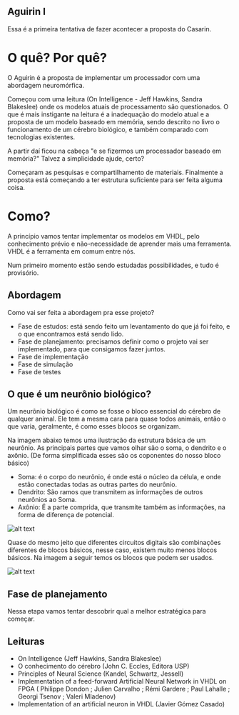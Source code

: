 ## Aguirin I

Essa é a primeira tentativa de fazer acontecer a proposta do Casarin.

# O quê? Por quê?

O Aguirin é a proposta de implementar um processador com uma abordagem neuromórfica.

Começou com uma leitura (On Intelligence - Jeff Hawkins, Sandra Blakeslee) onde os modelos atuais de processamento são questionados. O que é mais instigante na leitura é a inadequação do modelo atual e a proposta de um modelo baseado em memória, sendo descrito no livro o funcionamento de um cérebro biológico, e também comparado com tecnologias existentes.

A partir daí ficou na cabeça "e se fizermos um processador baseado em memória?" Talvez a simplicidade ajude, certo?

Começaram as pesquisas e compartilhamento de materiais. Finalmente a proposta está começando a ter estrutura suficiente para ser feita alguma coisa.

# Como?

A princípio vamos tentar implementar os modelos em VHDL, pelo conhecimento prévio e não-necessidade de aprender mais uma ferramenta. VHDL é a ferramenta em comum entre nós.

Num primeiro momento estão sendo estudadas possibilidades, e tudo é provisório.

## Abordagem

Como vai ser feita a abordagem pra esse projeto?

- Fase de estudos: está sendo feito um levantamento do que já foi feito, e o que encontramos está sendo lido.
- Fase de planejamento: precisamos definir como o projeto vai ser implementado, para que consigamos fazer juntos.
- Fase de implementação
- Fase de simulação
- Fase de testes

## O que é um neurônio biológico?

Um neurônio biológico é como se fosse o bloco essencial do cérebro de qualquer animal. Ele tem a mesma cara para quase todos animais, então o que varia, geralmente, é como esses blocos se organizam.

Na imagem abaixo temos uma ilustração da estrutura básica de um neurônio. As principais partes que vamos olhar são o soma, o dendrito e o axônio. (De forma simplificada esses são os coponentes do nosso bloco básico)

- Soma: é o corpo do neurônio, é onde está o núcleo da célula, e onde estão conectadas todas as outras partes do neurônio.
- Dendrito: São ramos que transmitem as informações de outros neurônios ao Soma.
- Axônio: É a parte comprida, que transmite também as informações, na forma de diferença de potencial.

![alt text](http://2.bp.blogspot.com/-MxB_DNy6yVQ/T7Iash0k3zI/AAAAAAAAAZo/1_-jCVzzIBM/s1600/neurónio.jpg)

Quase do mesmo jeito que diferentes circuitos digitais são combinações diferentes de blocos básicos, nesse caso, existem muito menos blocos básicos. Na imagem a seguir temos os blocos que podem ser usados.

![alt text](http://neuronios.pbworks.com/f/brain-neuron-types.gif)


## Fase de planejamento

Nessa etapa vamos tentar descobrir qual a melhor estratégica para começar.

## Leituras
- On Intelligence (Jeff Hawkins, Sandra Blakeslee)
- O conhecimento do cérebro (John C. Eccles, Editora USP)
- Principles of Neural Science (Kandel, Schwartz, Jessell)
- Implementation of a feed-forward Artificial Neural Network in VHDL on FPGA ( Philippe Dondon ;  Julien Carvalho ;  Rémi Gardere ;  Paul Lahalle ;  Georgi Tsenov ;  Valeri Mladenov)
- Implementation of an artificial neuron in VHDL (Javier Gómez Casado)
